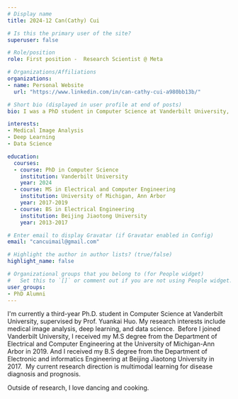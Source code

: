```yaml
---
# Display name
title: 2024-12 Can(Cathy) Cui

# Is this the primary user of the site?
superuser: false

# Role/position
role: First position -  Research Scientist @ Meta 

# Organizations/Affiliations
organizations:
- name: Personal Website
  url: "https://www.linkedin.com/in/can-cathy-cui-a980bb13b/"

# Short bio (displayed in user profile at end of posts)
bio: I was a PhD student in Computer Science at Vanderbilt University, starting from September 2019. 

interests:
- Medical Image Analysis
- Deep Learning
- Data Science

education:
  courses:
  - course: PhD in Computer Science
    institution: Vanderbilt University
    year: 2024
  - course: MS in Electrical and Computer Engineering
    institution: University of Michigan, Ann Arbor
    year: 2017-2019
  - course: BS in Electrical Engineering
    institution: Beijing Jiaotong University 
    year: 2013-2017

# Enter email to display Gravatar (if Gravatar enabled in Config)
email: "cancuimail@gmail.com"

# Highlight the author in author lists? (true/false)
highlight_name: false

# Organizational groups that you belong to (for People widget)
#   Set this to `[]` or comment out if you are not using People widget.
user_groups:
- PhD Alumni
---
```


I'm currently a third-year Ph.D. student in Computer Science at Vanderbilt University, supervised by Prof. Yuankai Huo. My research interests include medical image analysis, deep learning, and data science.
​
Before I joined Vanderbilt University, I received my M.S degree from the Department of Electrical and Computer Engineering at the University of Michigan-Ann Arbor in 2019. And I received my B.S degree from the Department of Electronic and informatics Engineering at Beijing Jiaotong University in 2017. 
​
My current research direction is multimodal learning for disease diagnosis and prognosis.
 
Outside of research, I love dancing and cooking.
